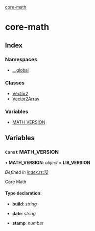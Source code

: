[core-math](README.md)

# core-math

## Index

### Namespaces

* [__global](modules/__global.md)

### Classes

* [Vector2](classes/vector2.md)
* [Vector2Array](classes/vector2array.md)

### Variables

* [MATH_VERSION](README.md#const-math_version)

## Variables

### `Const` MATH_VERSION

• **MATH_VERSION**: *object* = __LIB_VERSION__

*Defined in [index.ts:12](https://github.com/sibvrv/core-math/blob/02bc25c/src/index.ts#L12)*

Core Math

#### Type declaration:

* **build**: *string*

* **date**: *string*

* **stamp**: *number*
